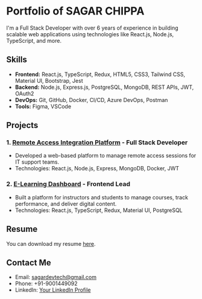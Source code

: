 # Portfolio of SAGAR CHIPPA

I'm a Full Stack Developer with over 6 years of experience in building scalable web applications using technologies like React.js, Node.js, TypeScript, and more.

## Skills
- **Frontend:** React.js, TypeScript, Redux, HTML5, CSS3, Tailwind CSS, Material UI, Bootstrap, Jest
- **Backend:** Node.js, Express.js, PostgreSQL, MongoDB, REST APIs, JWT, OAuth2
- **DevOps:** Git, GitHub, Docker, CI/CD, Azure DevOps, Postman
- **Tools:** Figma, VSCode

## Projects
### 1. [Remote Access Integration Platform](https://github.com/username/repo) - **Full Stack Developer**
   - Developed a web-based platform to manage remote access sessions for IT support teams.
   - Technologies: React.js, Node.js, Express, MongoDB, Docker, JWT

### 2. [E-Learning Dashboard](https://github.com/username/repo) - **Frontend Lead**
   - Built a platform for instructors and students to manage courses, track performance, and deliver digital content.
   - Technologies: React.js, TypeScript, Redux, Material UI, PostgreSQL

## Resume
You can download my resume [here](./resumes/SAGAR%20CHIPPA-.pdf).

## Contact Me
- Email: [sagardevtech@gmail.com](mailto:sagardevtech@gmail.com)
- Phone: +91-9001449092
- LinkedIn: [Your LinkedIn Profile](https://www.linkedin.com/in/sagar-chippa)
